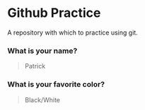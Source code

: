 # Github Practice

A repository with which to practice using git.

### What is your name?

> Patrick


### What is your favorite color?

> Black/White
